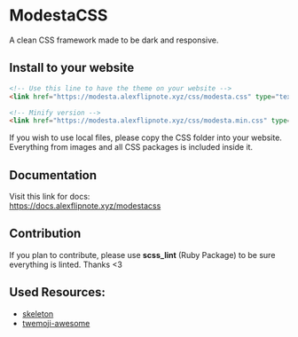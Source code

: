 # ModestaCSS
A clean CSS framework made to be dark and responsive.

## Install to your website
```html
<!-- Use this line to have the theme on your website -->
<link href="https://modesta.alexflipnote.xyz/css/modesta.css" type="text/css" rel="stylesheet">

<!-- Minify version -->
<link href="https://modesta.alexflipnote.xyz/css/modesta.min.css" type="text/css" rel="stylesheet">
```
If you wish to use local files, please copy the CSS folder into your website.
Everything from images and all CSS packages is included inside it.

## Documentation
Visit this link for docs:<br>
https://docs.alexflipnote.xyz/modestacss

## Contribution
If you plan to contribute, please use **scss_lint** (Ruby Package) to be sure everything is linted.
Thanks <3

## Used Resources:
- [skeleton](http://getskeleton.com/)
- [twemoji-awesome](https://github.com/ellekasai/twemoji-awesome)
